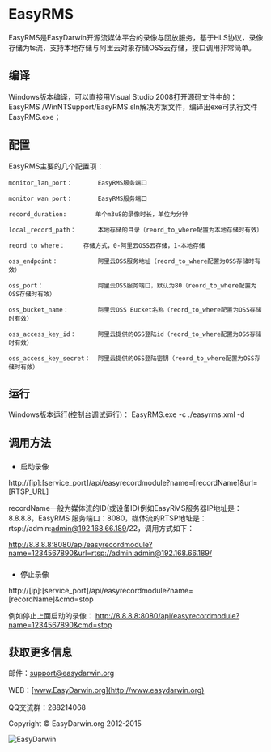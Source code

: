 # EasyRMS #

EasyRMS是EasyDarwin开源流媒体平台的录像与回放服务，基于HLS协议，录像存储为ts流，支持本地存储与阿里云对象存储OSS云存储，接口调用非常简单。

## 编译 ##

Windows版本编译，可以直接用Visual Studio 2008打开源码文件中的：EasyRMS /WinNTSupport/EasyRMS.sln解决方案文件，编译出exe可执行文件EasyRMS.exe；

## 配置 ##
EasyRMS主要的几个配置项：

	monitor_lan_port：		EasyRMS服务端口
	
	monitor_wan_port：		EasyRMS服务端口
	
	record_duration: 		单个m3u8的录像时长，单位为分钟	
	
	local_record_path：		本地存储的目录（reord_to_where配置为本地存储时有效）
	
	reord_to_where：		存储方式，0-阿里云OSS云存储，1-本地存储
	
	oss_endpoint： 			阿里云OSS服务地址（reord_to_where配置为OSS存储时有效）
	
	oss_port：				阿里云OSS服务端口，默认为80（reord_to_where配置为OSS存储时有效）
	
	oss_bucket_name：		阿里云OSS Bucket名称（reord_to_where配置为OSS存储时有效）
	
	oss_access_key_id：		阿里云提供的OSS登陆id（reord_to_where配置为OSS存储时有效）
	
	oss_access_key_secret：	阿里云提供的OSS登陆密钥（reord_to_where配置为OSS存储时有效）
	
## 运行 ##
Windows版本运行(控制台调试运行)：
EasyRMS.exe -c ./easyrms.xml -d

## 调用方法 ##
### 
- 启动录像

http://[ip]:[service_port]/api/easyrecordmodule?name=[recordName]&url=[RTSP_URL]

recordName一般为媒体流的ID(或设备ID)例如EasyRMS服务器IP地址是：8.8.8.8，EasyRMS 服务端口：8080，媒体流的RTSP地址是：rtsp://admin:admin@192.168.66.189/22，调用方式如下：

 http://8.8.8.8:8080/api/easyrecordmodule?name=1234567890&url=rtsp://admin:admin@192.168.66.189/
  
### 
- 停止录像

http://[ip]:[service_port]/api/easyrecordmodule?name=[recordName]&cmd=stop

例如停止上面启动的录像：
 http://8.8.8.8:8080/api/easyrecordmodule?name=1234567890&cmd=stop

 

## 获取更多信息 ##

邮件：[support@easydarwin.org](mailto:support@easydarwin.org) 

WEB：[www.EasyDarwin.org](http://www.easydarwin.org)

QQ交流群：288214068

Copyright &copy; EasyDarwin.org 2012-2015

![EasyDarwin](http://www.easydarwin.org/skin/easydarwin/images/wx_qrcode.jpg)